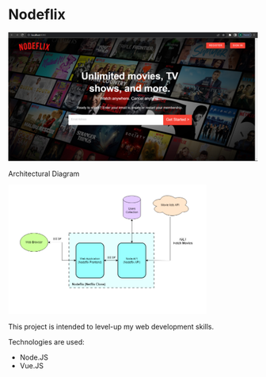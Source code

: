 # Nodeflix

![alt text](https://github.com/wibawaarif/Nodeflix/blob/main/Homepage.png)

Architectural Diagram

<img src="https://github.com/wibawaarif/Nodeflix/blob/main/Nodeflix-Architectural-Diagram.png" width="400" />

This project is intended to level-up my web development skills.

Technologies are used: 
  - Node.JS
  - Vue.JS
